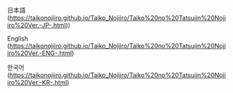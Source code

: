 日本語
(https://taikonojiiro.github.io/Taiko_Nojiiro/Taiko%20no%20Tatsujin%20Nojiiro%20Ver.-JP-.html))

English
(https://taikonojiiro.github.io/Taiko_Nojiiro/Taiko%20no%20Tatsujin%20Nojiiro%20Ver.-ENG-.html)

한국어
(https://taikonojiiro.github.io/Taiko_Nojiiro/Taiko%20no%20Tatsujin%20Nojiiro%20Ver.-KR-.html)
